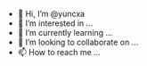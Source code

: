 - 👋 Hi, I’m @yuncxa
- 👀 I’m interested in ...
- 🌱 I’m currently learning ...
- 💞️ I’m looking to collaborate on ...
- 📫 How to reach me ...

<!---
yuncxa/yuncxa is a ✨ special ✨ repository because its `README.md` (this file) appears on your GitHub profile.
You can click the Preview link to take a look at your changes.
--->
